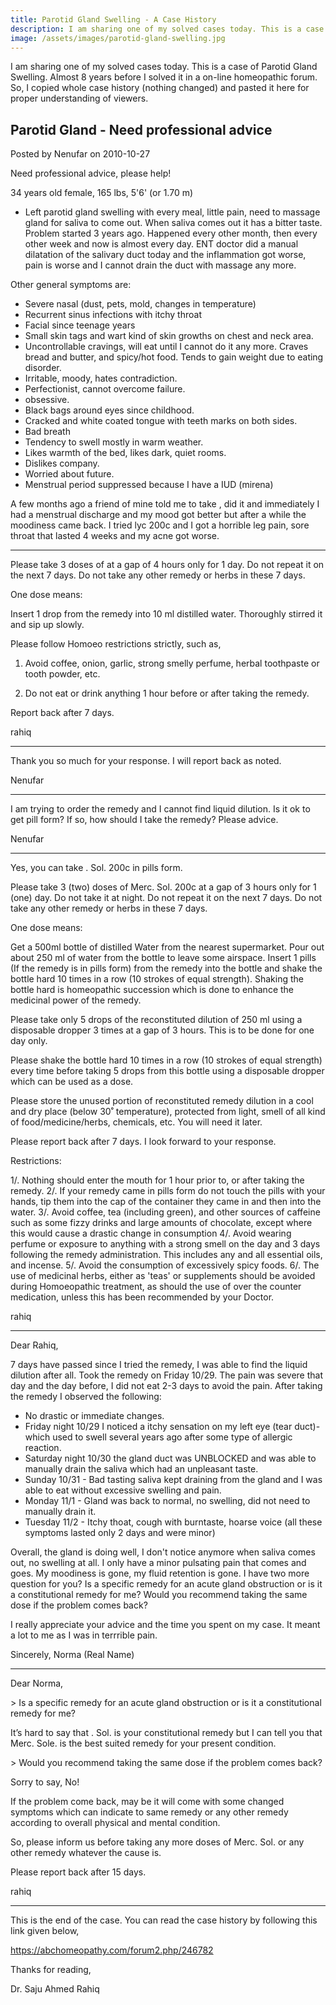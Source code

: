 ```yaml
---
title: Parotid Gland Swelling - A Case History
description: I am sharing one of my solved cases today. This is a case of Parotid Gland Swelling. Almost 8 years before I solved it in a on-line homeopathic forum
image: /assets/images/parotid-gland-swelling.jpg
---
```


I am sharing one of my solved cases today. This is a case of Parotid Gland Swelling. Almost 8 years before I solved it in a on-line homeopathic forum. So, I copied whole case history (nothing changed) and pasted it here for proper understanding of viewers.

<h2>Parotid Gland - Need professional advice</h2>

Posted by Nenufar on 2010-10-27

Need professional advice, please help!

34 years old female, 165 lbs, 5'6' (or 1.70 m)

- Left parotid gland swelling with every meal, little pain, need to massage gland for saliva to come out. When saliva comes out it has a bitter taste. Problem started 3 years ago. Happened every other month, then every other week and now is almost every day. ENT doctor did a manual dilatation of the salivary duct today and the inflammation got worse, pain is worse and I cannot drain the duct with massage any more.

Other general symptoms are:

- Severe nasal (dust, pets, mold, changes in temperature)
- Recurrent sinus infections with itchy throat
- Facial since teenage years
- Small skin tags and wart kind of skin growths on chest and neck area.
- Uncontrollable cravings, will eat until I cannot do it any more. Craves bread and butter, and spicy/hot food. Tends to gain weight due to eating disorder.
- Irritable, moody, hates contradiction.
- Perfectionist, cannot overcome failure.
- obsessive.
- Black bags around eyes since childhood.
- Cracked and white coated tongue with teeth marks on both sides.
- Bad breath
- Tendency to swell mostly in warm weather.
- Likes warmth of the bed, likes dark, quiet rooms.
- Dislikes company.
- Worried about future.
- Menstrual period suppressed because I have a IUD (mirena)

A few months ago a friend of mine told me to take , did it and immediately I had a menstrual discharge and my mood got better but after a while the moodiness came back. I tried lyc 200c and I got a horrible leg pain, sore throat that lasted 4 weeks and my acne got worse.

<hr>

Please take 3 doses of at a gap of 4 hours only for 1 day. Do not repeat it on the next 7 days. Do not take any other remedy or herbs in these 7 days.

One dose means:

Insert 1 drop from the remedy into 10 ml distilled water. Thoroughly stirred it and sip up slowly.

Please follow Homoeo restrictions strictly, such as,

1. Avoid coffee, onion, garlic, strong smelly perfume, herbal toothpaste or tooth powder, etc.

2. Do not eat or drink anything 1 hour before or after taking the remedy.

Report back after 7 days.

rahiq

<hr>

Thank you so much for your response. I will report back as noted.

Nenufar

<hr>

I am trying to order the remedy and I cannot find liquid dilution. Is it ok to get pill form? If so, how should I take the remedy? Please advice.

Nenufar

<hr>

Yes, you can take . Sol. 200c in pills form.

Please take 3 (two) doses of Merc. Sol. 200c at a gap of 3 hours only for 1 (one) day. Do not take it at night. Do not repeat it on the next 7 days. Do not take any other remedy or herbs in these 7 days.

One dose means:

Get a 500ml bottle of distilled Water from the nearest supermarket. Pour out about 250 ml of water from the bottle to leave some airspace. Insert 1 pills (If the remedy is in pills form) from the remedy into the bottle and shake the bottle hard 10 times in a row (10 strokes of equal strength). Shaking the bottle hard is homeopathic succession which is done to enhance the medicinal power of the remedy.

Please take only 5 drops of the reconstituted dilution of 250 ml using a disposable dropper 3 times at a gap of 3 hours. This is to be done for one day only.

Please shake the bottle hard 10 times in a row (10 strokes of equal strength) every time before taking 5 drops from this bottle using a disposable dropper which can be used as a dose.

Please store the unused portion of reconstituted remedy dilution in a cool and dry place (below 30˚ temperature), protected from light, smell of all kind of food/medicine/herbs, chemicals, etc. You will need it later.

Please report back after 7 days. I look forward to your response.

Restrictions:

1/. Nothing should enter the mouth for 1 hour prior to, or after taking the remedy.
2/. If your remedy came in pills form do not touch the pills with your hands, tip them into the cap of the container they came in and then into the water.
3/. Avoid coffee, tea (including green), and other sources of caffeine such as some fizzy drinks and large amounts of chocolate, except where this would cause a drastic change in consumption
4/. Avoid wearing perfume or exposure to anything with a strong smell on the day and 3 days following the remedy administration. This includes any and all essential oils, and incense.
5/. Avoid the consumption of excessively spicy foods.
6/. The use of medicinal herbs, either as 'teas' or supplements should be avoided during Homoeopathic treatment, as should the use of over the counter medication, unless this has been recommended by your Doctor.

rahiq

<hr>

Dear Rahiq,

7 days have passed since I tried the remedy, I was able to find the liquid dilution after all. Took the remedy on Friday 10/29. The pain was severe that day and the day before, I did not eat 2-3 days to avoid the pain.
After taking the remedy I observed the following:
- No drastic or immediate changes.
- Friday night 10/29 I noticed a itchy sensation on my left eye (tear duct)- which used to swell several years ago after some type of allergic reaction.
- Saturday night 10/30 the gland duct was UNBLOCKED and was able to manually drain the saliva which had an unpleasant taste.
- Sunday 10/31 - Bad tasting saliva kept draining from the gland and I was able to eat without excessive swelling and pain.
- Monday 11/1 - Gland was back to normal, no swelling, did not need to manually drain it.
- Tuesday 11/2 - Itchy thoat, cough with burntaste, hoarse voice (all these symptoms lasted only 2 days and were minor)

Overall, the gland is doing well, I don't notice anymore when saliva comes out, no swelling at all. I only have a minor pulsating pain that comes and goes. My moodiness is gone, my fluid retention is gone. I have two more question for you? Is a specific remedy for an acute gland obstruction or is it a constitutional remedy for me? Would you recommend taking the same dose if the problem comes back?

I really appreciate your advice and the time you spent on my case. It meant a lot to me as I was in terrrible pain.

Sincerely,
Norma (Real Name)

<hr>

Dear Norma,

&gt; Is a specific remedy for an acute gland obstruction or is it a constitutional remedy for me?

It’s hard to say that . Sol. is your constitutional remedy but I can tell you that Merc. Sole. is the best suited remedy for your present condition.

&gt; Would you recommend taking the same dose if the problem comes back?

Sorry to say, No!

If the problem come back, may be it will come with some changed symptoms which can indicate to same remedy or any other remedy according to overall physical and mental condition.

So, please inform us before taking any more doses of Merc. Sol. or any other remedy whatever the cause is.

Please report back after 15 days.

rahiq

<hr>

This is the end of the case. You can read the case history by following this link given below,

<a href="https://abchomeopathy.com/forum2.php/246782" rel="nofollow">https://abchomeopathy.com/forum2.php/246782</a>

Thanks for reading,

Dr. Saju Ahmed Rahiq
